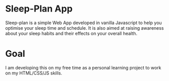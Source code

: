 # Sleep-Plan App

Sleep-plan is a simple Web App developed in vanilla Javascript to help you optimise your sleep time and schedule. It is also aimed at raising awareness about your sleep habits and their effects on your overall health.

# Goal
I am developing this on my free time as a personal learning project to work on my HTML/CSS/JS skills. 
